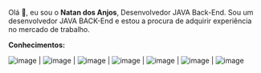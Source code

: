 Olá 👋, eu sou o **Natan dos Anjos**, Desenvolvedor JAVA Back-End.
Sou um desenvolvedor JAVA BACK-End e estou a procura de adquirir experiência no mercado de trabalho.


**Conhecimentos:**

![image](https://user-images.githubusercontent.com/99406765/153464020-54e770d0-77c3-4264-bd14-9fa1bb803849.png) | ![image](https://user-images.githubusercontent.com/99406765/153464158-893d7e2e-6436-40ac-98bd-829b1327fbca.png) | ![image](https://user-images.githubusercontent.com/99406765/153464189-86086d04-9559-4d2f-8467-3467a528b2d4.png) | ![image](https://user-images.githubusercontent.com/99406765/153464266-36693afa-f365-4d46-a802-499257bd670b.png) | ![image](https://user-images.githubusercontent.com/99406765/153464332-737ccecc-f3b2-4714-a1ba-2099e9d07e3a.png) | ![image](https://user-images.githubusercontent.com/99406765/153464873-7ecdaa01-261f-48ae-b273-0fc78123d5ff.png) | ![image](https://user-images.githubusercontent.com/99406765/153465047-16d1173d-7880-4c8a-88a0-67eeaff2dce4.png)




